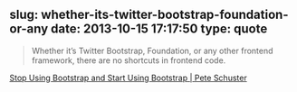 slug: whether-its-twitter-bootstrap-foundation-or-any
date: 2013-10-15 17:17:50
type: quote
---

> Whether it’s Twitter Bootstrap, Foundation, or any other frontend framework, there are no shortcuts in frontend code.

[Stop Using Bootstrap and Start Using Bootstrap | Pete Schuster](http://peteschuster.com/2013/06/stop-using-bootstrap-and-start-using-bootstrap/)
